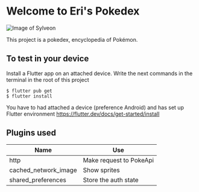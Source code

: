 # Welcome to Eri's Pokedex

![Image of Sylveon](https://media.giphy.com/media/FiSdfE2aD9ihO/source.gif)

This project is a pokedex, encyclopedia of Pokémon.

## To test in your device

Install a Flutter app on an attached device. Write the next commands in the terminal in the root of this project

```
$ flutter pub get
$ flutter install
```

You have to had attached a device (preference Android) and has set up Flutter environment <https://flutter.dev/docs/get-started/install>


## Plugins used

|Name|Use|
|---|---|
|http|Make request to PokeApi|
|cached_network_image|Show sprites|
|shared_preferences|Store the auth state|